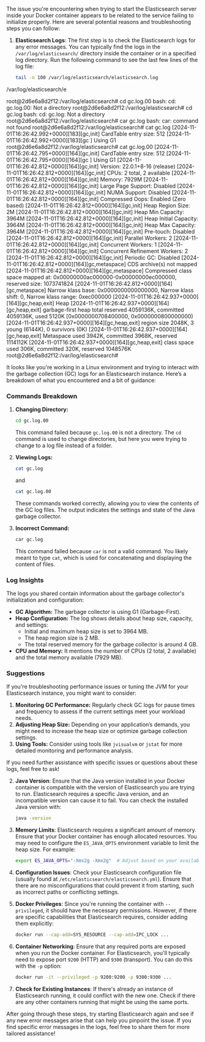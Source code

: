 The issue you're encountering when trying to start the Elasticsearch server inside your Docker container appears to be related to the service failing to initialize properly. Here are several potential reasons and troubleshooting steps you can follow:

1. **Elasticsearch Logs**: The first step is to check the Elasticsearch logs for any error messages. You can typically find the logs in the `/var/log/elasticsearch/` directory inside the container or in a specified log directory. Run the following command to see the last few lines of the log file:
   ```bash
   tail -n 100 /var/log/elasticsearch/elasticsearch.log
   ```



/var/log/elasticsearch/e



root@2d6e6a8d2f12:/var/log/elasticsearch# cd gc.log.00
bash: cd: gc.log.00: Not a directory
root@2d6e6a8d2f12:/var/log/elasticsearch# cd gc.log
bash: cd: gc.log: Not a directory
root@2d6e6a8d2f12:/var/log/elasticsearch# car gc.log
bash: car: command not found
root@2d6e6a8d2f12:/var/log/elasticsearch# cat gc.log
[2024-11-01T16:26:42.992+0000][183][gc,init] CardTable entry size: 512
[2024-11-01T16:26:42.992+0000][183][gc     ] Using G1
root@2d6e6a8d2f12:/var/log/elasticsearch# cat gc.log.00
[2024-11-01T16:26:42.795+0000][164][gc,init] CardTable entry size: 512
[2024-11-01T16:26:42.795+0000][164][gc     ] Using G1
[2024-11-01T16:26:42.812+0000][164][gc,init] Version: 22.0.1+8-16 (release)
[2024-11-01T16:26:42.812+0000][164][gc,init] CPUs: 2 total, 2 available
[2024-11-01T16:26:42.812+0000][164][gc,init] Memory: 7929M
[2024-11-01T16:26:42.812+0000][164][gc,init] Large Page Support: Disabled
[2024-11-01T16:26:42.812+0000][164][gc,init] NUMA Support: Disabled
[2024-11-01T16:26:42.812+0000][164][gc,init] Compressed Oops: Enabled (Zero based)
[2024-11-01T16:26:42.812+0000][164][gc,init] Heap Region Size: 2M
[2024-11-01T16:26:42.812+0000][164][gc,init] Heap Min Capacity: 3964M
[2024-11-01T16:26:42.812+0000][164][gc,init] Heap Initial Capacity: 3964M
[2024-11-01T16:26:42.812+0000][164][gc,init] Heap Max Capacity: 3964M
[2024-11-01T16:26:42.812+0000][164][gc,init] Pre-touch: Disabled
[2024-11-01T16:26:42.812+0000][164][gc,init] Parallel Workers: 2
[2024-11-01T16:26:42.812+0000][164][gc,init] Concurrent Workers: 1
[2024-11-01T16:26:42.812+0000][164][gc,init] Concurrent Refinement Workers: 2
[2024-11-01T16:26:42.812+0000][164][gc,init] Periodic GC: Disabled
[2024-11-01T16:26:42.812+0000][164][gc,metaspace] CDS archive(s) not mapped
[2024-11-01T16:26:42.812+0000][164][gc,metaspace] Compressed class space mapped at: 0x00000000ac000000-0x00000000ec000000, reserved size: 1073741824
[2024-11-01T16:26:42.812+0000][164][gc,metaspace] Narrow klass base: 0x0000000000000000, Narrow klass shift: 0, Narrow klass range: 0xec000000
[2024-11-01T16:26:42.937+0000][164][gc,heap,exit] Heap
[2024-11-01T16:26:42.937+0000][164][gc,heap,exit]  garbage-first heap   total reserved 4059136K, committed 4059136K, used 5120K [0x0000000708400000, 0x0000000800000000)
[2024-11-01T16:26:42.937+0000][164][gc,heap,exit]   region size 2048K, 3 young (6144K), 0 survivors (0K)
[2024-11-01T16:26:42.937+0000][164][gc,heap,exit]  Metaspace       used 3942K, committed 3968K, reserved 1114112K
[2024-11-01T16:26:42.937+0000][164][gc,heap,exit]   class space    used 306K, committed 320K, reserved 1048576K
root@2d6e6a8d2f12:/var/log/elasticsearch# 




It looks like you're working in a Linux environment and trying to interact with the garbage collection (GC) logs for an Elasticsearch instance. Here’s a breakdown of what you encountered and a bit of guidance:

### Commands Breakdown

1. **Changing Directory:**
   ```bash
   cd gc.log.00
   ```
   This command failed because `gc.log.00` is not a directory. The `cd` command is used to change directories, but here you were trying to change to a log file instead of a folder.

2. **Viewing Logs:**
   ```bash
   cat gc.log
   ```
   and 
   ```bash
   cat gc.log.00
   ```
   These commands worked correctly, allowing you to view the contents of the GC log files. The output indicates the settings and state of the Java garbage collector.

3. **Incorrect Command:**
   ```bash
   car gc.log
   ```
   This command failed because `car` is not a valid command. You likely meant to type `cat`, which is used for concatenating and displaying the content of files.

### Log Insights

The logs you shared contain information about the garbage collector's initialization and configuration:

- **GC Algorithm:** The garbage collector is using G1 (Garbage-First).
- **Heap Configuration:** The log shows details about heap size, capacity, and settings:
  - Initial and maximum heap size is set to 3964 MB.
  - The heap region size is 2 MB.
  - The total reserved memory for the garbage collector is around 4 GB.
- **CPU and Memory:** It mentions the number of CPUs (2 total, 2 available) and the total memory available (7929 MB).

### Suggestions

If you're troubleshooting performance issues or tuning the JVM for your Elasticsearch instance, you might want to consider:

1. **Monitoring GC Performance:** Regularly check GC logs for pause times and frequency to assess if the current settings meet your workload needs.
2. **Adjusting Heap Size:** Depending on your application’s demands, you might need to increase the heap size or optimize garbage collection settings.
3. **Using Tools:** Consider using tools like `jvisualvm` or `jstat` for more detailed monitoring and performance analysis.

If you need further assistance with specific issues or questions about these logs, feel free to ask!
























2. **Java Version**: Ensure that the Java version installed in your Docker container is compatible with the version of Elasticsearch you are trying to run. Elasticsearch requires a specific Java version, and an incompatible version can cause it to fail. You can check the installed Java version with:
   ```bash
   java -version
   ```

3. **Memory Limits**: Elasticsearch requires a significant amount of memory. Ensure that your Docker container has enough allocated resources. You may need to configure the `ES_JAVA_OPTS` environment variable to limit the heap size. For example:
   ```bash
   export ES_JAVA_OPTS="-Xms2g -Xmx2g"  # Adjust based on your available memory
   ```

4. **Configuration Issues**: Check your Elasticsearch configuration file (usually found at `/etc/elasticsearch/elasticsearch.yml`). Ensure that there are no misconfigurations that could prevent it from starting, such as incorrect paths or conflicting settings.

5. **Docker Privileges**: Since you're running the container with `--privileged`, it should have the necessary permissions. However, if there are specific capabilities that Elasticsearch requires, consider adding them explicitly:
   ```bash
   docker run --cap-add=SYS_RESOURCE --cap-add=IPC_LOCK ...
   ```

6. **Container Networking**: Ensure that any required ports are exposed when you run the Docker container. For Elasticsearch, you'll typically need to expose port `9200` (HTTP) and `9300` (transport). You can do this with the `-p` option:
   ```bash
   docker run -it --privileged -p 9200:9200 -p 9300:9300 ...
   ```

7. **Check for Existing Instances**: If there's already an instance of Elasticsearch running, it could conflict with the new one. Check if there are any other containers running that might be using the same ports.

After going through these steps, try starting Elasticsearch again and see if any new error messages arise that can help you pinpoint the issue. If you find specific error messages in the logs, feel free to share them for more tailored assistance!